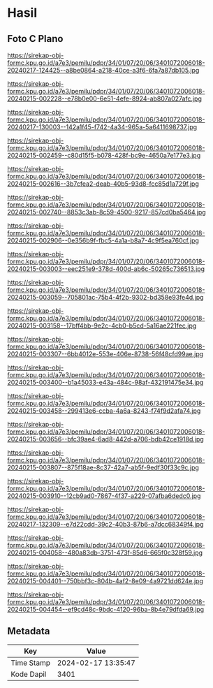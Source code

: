 # Hasil

## Foto C Plano

https://sirekap-obj-formc.kpu.go.id/a7e3/pemilu/pdpr/34/01/07/20/06/3401072006018-20240217-124425--a8be0864-a218-40ce-a3f6-6fa7a87db105.jpg

https://sirekap-obj-formc.kpu.go.id/a7e3/pemilu/pdpr/34/01/07/20/06/3401072006018-20240215-002228--e78b0e00-6e51-4efe-8924-ab807a027afc.jpg

https://sirekap-obj-formc.kpu.go.id/a7e3/pemilu/pdpr/34/01/07/20/06/3401072006018-20240217-130003--142a1f45-f742-4a34-965a-5a6411698737.jpg

https://sirekap-obj-formc.kpu.go.id/a7e3/pemilu/pdpr/34/01/07/20/06/3401072006018-20240215-002459--c80d15f5-b078-428f-bc9e-4650a7e177e3.jpg

https://sirekap-obj-formc.kpu.go.id/a7e3/pemilu/pdpr/34/01/07/20/06/3401072006018-20240215-002616--3b7cfea2-deab-40b5-93d8-fcc85d1a729f.jpg

https://sirekap-obj-formc.kpu.go.id/a7e3/pemilu/pdpr/34/01/07/20/06/3401072006018-20240215-002740--8853c3ab-8c59-4500-9217-857cd0ba5464.jpg

https://sirekap-obj-formc.kpu.go.id/a7e3/pemilu/pdpr/34/01/07/20/06/3401072006018-20240215-002906--0e356b9f-fbc5-4a1a-b8a7-4c9f5ea760cf.jpg

https://sirekap-obj-formc.kpu.go.id/a7e3/pemilu/pdpr/34/01/07/20/06/3401072006018-20240215-003003--eec251e9-378d-400d-ab6c-50265c736513.jpg

https://sirekap-obj-formc.kpu.go.id/a7e3/pemilu/pdpr/34/01/07/20/06/3401072006018-20240215-003059--705801ac-75b4-4f2b-9302-bd358e93fe4d.jpg

https://sirekap-obj-formc.kpu.go.id/a7e3/pemilu/pdpr/34/01/07/20/06/3401072006018-20240215-003158--17bff4bb-9e2c-4cb0-b5cd-5a16ae221fec.jpg

https://sirekap-obj-formc.kpu.go.id/a7e3/pemilu/pdpr/34/01/07/20/06/3401072006018-20240215-003307--6bb4012e-553e-406e-8738-56f48cfd99ae.jpg

https://sirekap-obj-formc.kpu.go.id/a7e3/pemilu/pdpr/34/01/07/20/06/3401072006018-20240215-003400--b1a45033-e43a-484c-98af-432191475e34.jpg

https://sirekap-obj-formc.kpu.go.id/a7e3/pemilu/pdpr/34/01/07/20/06/3401072006018-20240215-003458--299413e6-ccba-4a6a-8243-f74f9d2afa74.jpg

https://sirekap-obj-formc.kpu.go.id/a7e3/pemilu/pdpr/34/01/07/20/06/3401072006018-20240215-003656--bfc39ae4-6ad8-442d-a706-bdb42ce1918d.jpg

https://sirekap-obj-formc.kpu.go.id/a7e3/pemilu/pdpr/34/01/07/20/06/3401072006018-20240215-003807--875f18ae-8c37-42a7-ab5f-9edf30f33c9c.jpg

https://sirekap-obj-formc.kpu.go.id/a7e3/pemilu/pdpr/34/01/07/20/06/3401072006018-20240215-003910--12cb9ad0-7867-4f37-a229-07afba6dedc0.jpg

https://sirekap-obj-formc.kpu.go.id/a7e3/pemilu/pdpr/34/01/07/20/06/3401072006018-20240217-132309--e7d22cdd-39c2-40b3-87b6-a7dcc68349f4.jpg

https://sirekap-obj-formc.kpu.go.id/a7e3/pemilu/pdpr/34/01/07/20/06/3401072006018-20240215-004058--480a83db-3751-473f-85d6-665f0c328f59.jpg

https://sirekap-obj-formc.kpu.go.id/a7e3/pemilu/pdpr/34/01/07/20/06/3401072006018-20240215-004401--750bbf3c-804b-4af2-8e09-4a9721dd624e.jpg

https://sirekap-obj-formc.kpu.go.id/a7e3/pemilu/pdpr/34/01/07/20/06/3401072006018-20240215-004454--ef9cd48c-9bdc-4120-96ba-8b4e79dfda69.jpg


## Metadata

| Key        | Value               |
| ---------- | ------------------- |
| Time Stamp | 2024-02-17 13:35:47 |
| Kode Dapil | 3401                |



